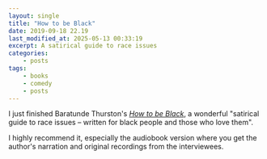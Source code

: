 ```yaml
---
layout: single
title: "How to be Black"
date: 2019-09-18 22.19
last_modified_at: 2025-05-13 00:33:19
excerpt: A satirical guide to race issues
categories:
    - posts
tags:
    - books
    - comedy
    - posts
---
```


I just finished Baratunde Thurston's [_How to be Black_](https://howtobeblack.me/),
a wonderful "satirical guide to race issues – written for black people and those who love them".

I highly recommend it, especially the audiobook version where you get the author's narration
and original recordings from the interviewees.
